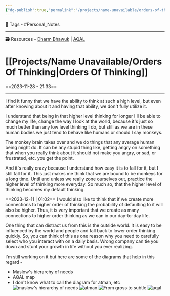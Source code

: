 ```yaml
---
{"dg-publish":true,"permalink":"/projects/name-unavailable/orders-of-thinking/","dgPassFrontmatter":true,"noteIcon":"1","created":"2023-11-28T21:33:20.544+05:30","updated":"2023-12-11T01:08:18.404+05:30"}
---
```



🧶 Tags - #Personal_Notes 

---
🗃 Resources - [Dharm Bhawuk](https://www.researchgate.net/figure/Hierarchy-of-Indian-self-From-gross-to-subtle_fig8_302503953) | [AQAL](https://www.actualized.org/forum/topic/96876-the-levels-and-aqal-explained-by-hoe_math/)
# [[Projects/Name Unavailable/Orders Of Thinking\|Orders Of Thinking]]
==2023-11-28 - 21:33==

---
I find it funny that we have the ability to think at such a high level, but even after knowing about it and having that ability, we don't fully utilize it.

I understand that being in that higher level thinking for longer I'll be able to change my life, change the way I look at the world, because it's just so much better than any low level thinking I do, but still as we are in these human bodies we just tend to behave like humans or should I say monkeys.

The monkey brain takes over and we do things that any average human being might do. It can be any stupid thing like, getting angry on something that when you really think about it should not make you angry, or sad, or frustrated, etc. you get the point.

And it's really crazy because I understand how easy it is to fall for it, but I still fall for it. This just makes me think that we are bound to be monkeys for a long time. Until and unless we really zone ourselves out, practice the higher level of thinking more everyday. So much so, that the higher level of thinking becomes my default thinking.

==2023-12-11 | 01:02==
I would also like to think that if we create more connections to higher order of thinking the probability of defaulting to it will also be higher. Thus, it is very important that we create as many connections to higher order thinking as we can in our day-to-day life.

One thing that can distract us from this is the outside world. It is easy to be influenced by the world and people and fall back to lower order thinking quickly. So, you can think of this as one reason why you need to carefully select who you interact with on a daily basis. Wrong company can tie you down and stunt your growth in life without you ever realizing.

I'm still working on it but here are some of the diagrams that help in this regard -
- Maslow's hierarchy of needs
- AQAL map
- I don't know what to call the diagram for atman, etc
![maslow's hierarchy of needs](https://upload.wikimedia.org/wikipedia/commons/thumb/e/e8/MaslowHierarchy.png/1200px-MaslowHierarchy.png)
![atman](https://qph.cf2.quoracdn.net/main-qimg-af9e44c204d10410a7c8226dbba96271-lq)
![From gross to subtle](https://www.researchgate.net/profile/Dharm-Bhawuk/publication/302503953/figure/fig8/AS:786175514132481@1564450257536/Hierarchy-of-Indian-self-From-gross-to-subtle.png)
![aqal](https://images.squarespace-cdn.com/content/v1/51a0ef99e4b0673a4c034ab8/1373221911253-I9CKMOFPCM86G3TNULLF/Screen-Shot-2013-03-29-at-7.07.30-PM.png?format=1000w)